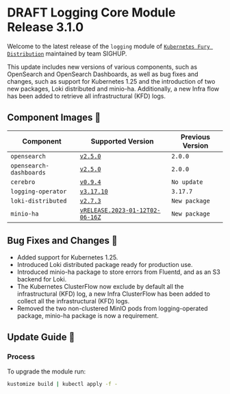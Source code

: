 # DRAFT Logging Core Module Release 3.1.0

Welcome to the latest release of the `logging` module of [`Kubernetes Fury Distribution`](https://github.com/sighupio/fury-distribution) maintained by team SIGHUP.

This update includes new versions of various components, such as OpenSearch and OpenSearch Dashboards, as well as bug fixes and changes, such as support for Kubernetes 1.25 and the introduction of two new packages, Loki distributed and minio-ha.
Additionally, a new Infra flow has been added to retrieve all infrastructural (KFD) logs.

## Component Images 🚢

| Component                | Supported Version                                                                                      | Previous Version |
|--------------------------|--------------------------------------------------------------------------------------------------------|------------------|
| `opensearch`             | [`v2.5.0`](https://github.com/opensearch-project/OpenSearch/releases/tag/2.5.0)                        | `2.0.0`          |
| `opensearch-dashboards`  | [`v2.5.0`](https://github.com/opensearch-project/OpenSearch-Dashboards/releases/tag/2.5.0)             | `2.0.0`          |
| `cerebro`                | [`v0.9.4`](https://github.com/lmenezes/cerebro/releases/tag/v0.9.4)                                    | `No update`      |
| `logging-operator`       | [`v3.17.10`](https://github.com/banzaicloud/logging-operator/releases/tag/3.17.10)                     | `3.17.7`         |
| `loki-distributed`       | [`v2.7.3`](https://github.com/grafana/loki/releases/tag/v2.7.3)                                        | `New package`    |
| `minio-ha`               | [`vRELEASE.2023-01-12T02-06-16Z`](https://github.com/minio/minio/tree/RELEASE.2023-01-12T02-06-16Z)    | `New package`    |

## Bug Fixes and Changes 🐛

- Added support for Kubernetes 1.25.
- Introduced Loki distributed package ready for production use.
- Introduced minio-ha package to store errors from Fluentd, and as an S3 backend for Loki.
- The Kubernetes ClusterFlow now exclude by default all the infrastructural (KFD) log, a new Infra ClusterFlow has been added to collect all the infrastructural (KFD) logs.
- Removed the two non-clustered MinIO pods from logging-operated package, minio-ha package is now a requirement.

## Update Guide 🦮

### Process

To upgrade the module run:

```bash
kustomize build | kubectl apply -f -
```




